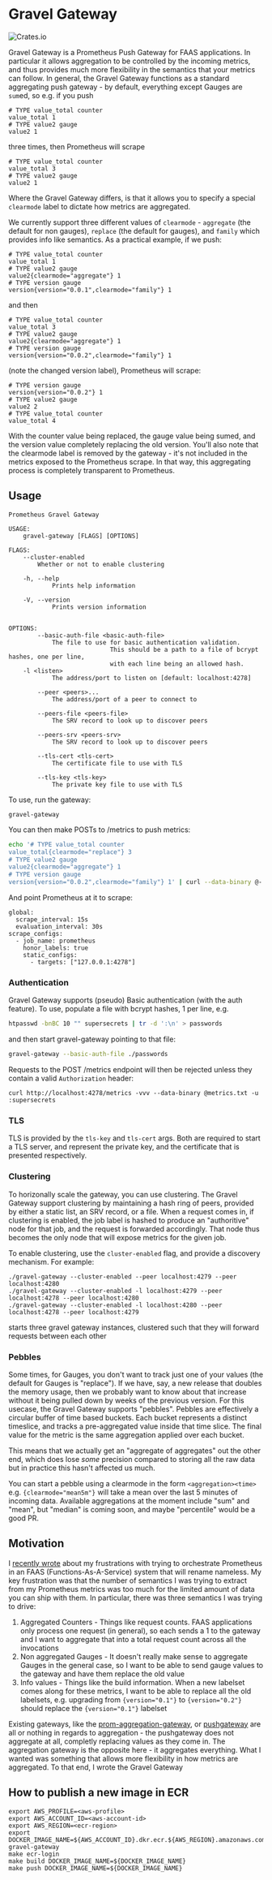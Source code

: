 # Gravel Gateway

![Crates.io](https://img.shields.io/crates/v/gravel-gateway?style=flat-square)

Gravel Gateway is a Prometheus Push Gateway for FAAS applications. In particular it allows aggregation to be controlled by the incoming metrics, and thus provides much more flexibility in the semantics that your metrics can follow. In general, the Gravel Gateway functions as a standard aggregating push gateway - by default, everything except Gauges are `sum`ed, so e.g. if you push 

```
# TYPE value_total counter
value_total 1
# TYPE value2 gauge
value2 1
```

three times, then Prometheus will scrape

```
# TYPE value_total counter
value_total 3
# TYPE value2 gauge
value2 1
```

Where the Gravel Gateway differs, is that it allows you to specify a special `clearmode` label to dictate how metrics are aggregated. 

We currently support three different values of `clearmode` - `aggregate` (the default for non gauges), `replace` (the default for gauges), and `family` which provides info like semantics. As a practical example, if we push:

```
# TYPE value_total counter
value_total 1
# TYPE value2 gauge
value2{clearmode="aggregate"} 1
# TYPE version gauge
version{version="0.0.1",clearmode="family"} 1
```

and then 

```
# TYPE value_total counter
value_total 3
# TYPE value2 gauge
value2{clearmode="aggregate"} 1
# TYPE version gauge
version{version="0.0.2",clearmode="family"} 1
```

(note the changed version label), Prometheus will scrape:

```
# TYPE version gauge
version{version="0.0.2"} 1
# TYPE value2 gauge
value2 2
# TYPE value_total counter
value_total 4
```

With the counter value being replaced, the gauge value being sumed, and the version value completely replacing the old version. You'll also note that the clearmode label is removed by the gateway - it's not included in the metrics exposed to the Prometheus scrape. In that way, this aggregating process is completely transparent to Prometheus.

## Usage

```
Prometheus Gravel Gateway 

USAGE:
    gravel-gateway [FLAGS] [OPTIONS]

FLAGS:
    --cluster-enabled    
        Whether or not to enable clustering

    -h, --help               
            Prints help information

    -V, --version            
            Prints version information


OPTIONS:
        --basic-auth-file <basic-auth-file>    
            The file to use for basic authentication validation.
                            This should be a path to a file of bcrypt hashes, one per line,
                            with each line being an allowed hash.
    -l <listen>                                
            The address/port to listen on [default: localhost:4278]

        --peer <peers>...                      
            The address/port of a peer to connect to

        --peers-file <peers-file>              
            The SRV record to look up to discover peers

        --peers-srv <peers-srv>                
            The SRV record to look up to discover peers

        --tls-cert <tls-cert>                  
            The certificate file to use with TLS

        --tls-key <tls-key>                    
            The private key file to use with TLS
```

To use, run the gateway:

```
gravel-gateway
```

You can then make POSTs to /metrics to push metrics:

```bash
echo '# TYPE value_total counter
value_total{clearmode="replace"} 3
# TYPE value2 gauge
value2{clearmode="aggregate"} 1
# TYPE version gauge
version{version="0.0.2",clearmode="family"} 1' | curl --data-binary @- localhost:4278/metrics
```

And point Prometheus at it to scrape:

```
global:
  scrape_interval: 15s
  evaluation_interval: 30s
scrape_configs:
  - job_name: prometheus
    honor_labels: true
    static_configs:
      - targets: ["127.0.0.1:4278"]
```

### Authentication

Gravel Gateway supports (pseudo) Basic authentication (with the auth feature). To use, populate a file with bcrypt hashes, 1 per line, e.g.

```bash
htpasswd -bnBC 10 "" supersecrets | tr -d ':\n' > passwords
```

and then start gravel-gateway pointing to that file:

```bash
gravel-gateway --basic-auth-file ./passwords
```

Requests to the POST /metrics endpoint will then be rejected unless they contain a valid `Authorization` header:

```
curl http://localhost:4278/metrics -vvv --data-binary @metrics.txt -u :supersecrets
```

### TLS

TLS is provided by the `tls-key` and `tls-cert` args. Both are required to start a TLS server, and represent the private key, and the certificate that is presented respectively.

### Clustering

To horizonally scale the gateway, you can use clustering. The Gravel Gateway support clustering by maintaining a hash ring of peers, provided by either a static list, an SRV record, or a file. When a request comes in, if clustering is enabled, the job label is hashed to produce an "authoritive" node for that job, and the request is forwarded accordingly. That node thus becomes the only node that will expose metrics for the given job.

To enable clustering, use the `cluster-enabled` flag, and provide a discovery mechanism. For example:

```
./gravel-gateway --cluster-enabled --peer localhost:4279 --peer localhost:4280
./gravel-gateway --cluster-enabled -l localhost:4279 --peer localhost:4278 --peer localhost:4280
./gravel-gateway --cluster-enabled -l localhost:4280 --peer localhost:4278 --peer localhost:4279
```

starts three gravel gateway instances, clustered such that they will forward requests between each other

### Pebbles

Some times, for Gauges, you don't want to track just one of your values (the default for Gauges is "replace"). If we have, say, a new release that doubles the memory usage, then we probably want to know about that increase without it being pulled down by weeks of the previous version. For this usecase, the Gravel Gateway supports "pebbles". Pebbles are effectively a circular buffer of time based buckets. Each bucket represents a distinct timeslice, and tracks a pre-aggregated value inside that time slice. The final value for the metric is the same aggregation applied over each bucket.

This means that we actually get an "aggregate of aggregates" out the other end, which does lose _some_ precision compared to storing all the raw data but in practice this hasn't affected us much. 

You can start a pebble using a clearmode in the form `<aggregation><time>` e.g. `{clearmode="mean5m"}` will take a mean over the last 5 minutes of incoming data. Available aggregations at the moment include "sum" and "mean", but "median" is coming soon, and maybe "percentile" would be a good PR.

## Motivation

I [recently wrote](https://blog.sinkingpoint.com/posts/prometheus-for-faas/) about my frustrations with trying to orchestrate Prometheus in an FAAS (Functions-As-A-Service) system that will rename nameless.
My key frustration was that the number of semantics I was trying to extract from my Prometheus metrics was too much for the limited amount of data you can 
ship with them. In particular, there was three semantics I was trying to drive:

1. Aggregated Counters - Things like request counts. FAAS applications only process one request (in general), so each sends a 1 to the gateway and I want to aggregate that into a total request count across all the invocations
2. Non aggregated Gauges - It doesn't really make sense to aggregate Gauges in the general case, so I want to be able to send gauge values to the gateway and have them replace the old value
3. Info values - Things like the build information. When a new labelset comes along for these metrics, I want to be able to replace all the old labelsets, e.g. upgrading from `{version="0.1"}` to `{version="0.2"}` should replace the `{version="0.1"}` labelset

Existing gateways, like the [prom-aggregation-gateway](https://github.com/weaveworks/prom-aggregation-gateway), or [pushgateway](https://github.com/prometheus/pushgateway) are all or nothing in regards to aggregation - the pushgateway does not aggregate at all, completly replacing values as they come in. The aggregation gateway is the opposite here - it aggregates everything. What I wanted was something that allows more flexibility in how metrics are aggregated. To that end, I wrote the Gravel Gateway

## How to publish a new image in ECR
```
export AWS_PROFILE=<aws-profile>
export AWS_ACCOUNT_ID=<aws-account-id>
export AWS_REGION=<ecr-region>
export DOCKER_IMAGE_NAME=${AWS_ACCOUNT_ID}.dkr.ecr.${AWS_REGION}.amazonaws.com/prometheus-gravel-gateway
make ecr-login
make build DOCKER_IMAGE_NAME=${DOCKER_IMAGE_NAME}
make push DOCKER_IMAGE_NAME=${DOCKER_IMAGE_NAME}
```
